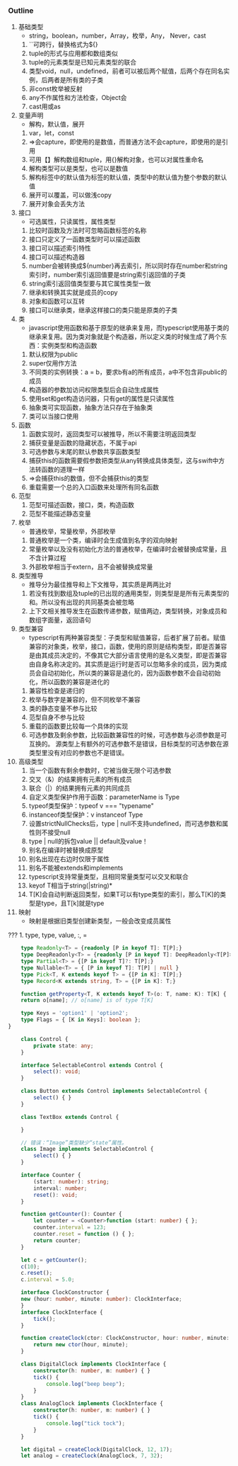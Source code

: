 ### Outline
1. 基础类型
    - string，boolean，number，Array，枚举，Any， Never，cast
    1. ``可跨行，替换格式为${}
    2. tuple的形式与应用都和数组类似
    3. tuple的元素类型是已知元素类型的联合
    3. 类型void，null，undefined，前者可以被后两个赋值，后两个存在同名实例，后两者是所有类的子类
    3. 非const枚举被反射
    4. any不作属性和方法检查，Object会
    5. cast用<string>或as
2. 变量声明
    - 解构，默认值，展开
    1. var，let，const
    1. =>会capture，即使用的是数值，而普通方法不会capture，即使用的是引用
    2. 可用【】解构数组和tuple，用{}解构对象，也可以对属性重命名
    3. 解构类型可以是类型，也可以是数值
    4. 解构标签中的默认值为标签的默认值，类型中的默认值为整个参数的默认值
    5. 展开可以覆盖，可以做浅copy
    6. 展开对象会丢失方法
3. 接口
    - 可选属性，只读属性，属性类型
    1. 比较时函数及方法时可忽略函数标签的名称
    1. 接口只定义了一函数类型时可以描述函数
    2. 接口可以描述索引特性
    3. 接口可以描述构造器
    3. number会被转换成${number}再去索引，所以同时存在number和string索引时，number索引返回值要是string索引返回值的子类
    4. string索引返回值类型要与其它属性类型一致
    5. 继承和转换其实就是成员的copy
    6. 对象和函数可以互转
    7. 接口可以继承类，继承这样接口的类只能是原类的子类
4. 类
    - javascript使用函数和基于原型的继承来复用，而typescript使用基于类的继承来复用。因为类对象就是个构造器，所以定义类的时候生成了两个东西：实例类型和构造函数
    1. 默认权限为public
    3. super仅用作方法
    4. 不同类的实例转换：a = b，要求b有a的所有成员，a中不包含非public的成员
    5. 构造器的参数加访问权限类型后会自动生成属性
    6. 使用set和get构造访问器，只有get的属性是只读属性
    7. 抽象类可实现函数，抽象方法只存在于抽象类
    8. 类可以当接口使用
5. 函数
    1. 函数实现时，返回类型可以被推导，所以不需要注明返回类型
    2. 捕获变量是函数的隐藏状态，不属于api
    3. 可选参数与末尾的默认参数共享函数类型
    4. 捕获this的函数需要假参数把类型从any转换成具体类型，这与swift中方法转函数的道理一样
    5. =>会捕获this的数值，但不会捕获this的类型
    6. 重载需要一个总的入口函数来处理所有同名函数
6. 范型
    1. 范型可描述函数，接口，类，构造函数
    1. 范型不能描述静态变量
7. 枚举
    - 普通枚举，常量枚举，外部枚举
    1. 普通枚举是一个类，编译时会生成值到名字的双向映射
    2. 常量枚举以及没有初始化方法的普通枚举，在编译时会被替换成常量，且不含计算过程
    3. 外部枚举相当于extern，且不会被替换成常量
8. 类型推导
    - 推导分为最佳推导和上下文推导，其实质是两两比对
    1. 若没有找到数组及tuple的已出现的通用类型，则类型是是所有元素类型的和。所以没有出现的共同基类会被忽略
    2. 上下文相关推导发生在函数传递参数，赋值两边，类型转换，对象成员和数组字面量，返回语句
9. 类型兼容
    - typescript有两种兼容类型：子类型和赋值兼容，后者扩展了前者。赋值兼容的对象类，枚举，接口，函数，使用的原则是结构类型，即是否兼容是由其成员决定的，不像其它大部分语言使用的是名义类型，即是否兼容由自身名称决定的。其实质是运行时是否可以忽略多余的成员，因为类成员会自动初始化，所以类的兼容是退化的，因为函数参数不会自动初始化，所以函数的兼容是进化的
    1. 兼容性检查是递归的
    2. 枚举与数字是兼容的，但不同枚举不兼容
    3. 类的静态变量不参与比较
    4. 范型自身不参与比较
    5. 重载的函数要比较每一个具体的实现
    6. 可选参数及剩余参数，比较函数兼容性的时候，可选参数与必须参数是可互换的。 源类型上有额外的可选参数不是错误，目标类型的可选参数在源类型里没有对应的参数也不是错误。
10. 高级类型
    1. 当一个函数有剩余参数时，它被当做无限个可选参数
    2. 交叉（&）的结果拥有元素的所有成员
    3. 联合（|）的结果拥有元素的共同成员
    4. 自定义类型保护作用于函数：parameterName is Type
    5. typeof类型保护：typeof v === "typename"
    6. instanceof类型保护：v instanceof Type
    7. 设置strictNullChecks后，type | null不支持undefined，而可选参数和属性则不接受null
    8. type | null的拆包value || default及value！
    9. 别名在编译时被替换成原型
    10. 别名出现在右边时仅限于属性
    11. 别名不能被extends和implements
    12. typescript支持常量类型，且相同常量类型可以交叉和联合
    13. keyof T相当于string(|string)*
    14. T[K]会自动判断返回类型，如果T可以有type类型的索引，那么T[K]的类型是type，且T[k]就是type
11. 映射
    - 映射是根据旧类型创建新类型，一般会改变成员属性
    
???
    1. type, type, value, :, =
```typescript
    type Readonly<T> = {readonly [P in keyof T]: T[P];}
    type DeepReadonly<T> = {readonly [P in keyof T]: DeepReadonly<T[P]>;}
    type Partial<T> = {[P in keyof T]?: T[P];}
    type Nullable<T> = { [P in keyof T]: T[P] | null }
    type Pick<T, K extends keyof T> = {[P in K]: T[P];}
    type Record<K extends string, T> = {[P in K]: T;}
```
```typescript
    function getProperty<T, K extends keyof T>(o: T, name: K): T[K] {
    return o[name]; // o[name] is of type T[K]

    type Keys = 'option1' | 'option2';
    type Flags = { [K in Keys]: boolean }; 
}
```
```typescript
    class Control {
        private state: any;
    }

    interface SelectableControl extends Control {
        select(): void;
    }

    class Button extends Control implements SelectableControl {
        select() { }
    }

    class TextBox extends Control {

    }

    // 错误：“Image”类型缺少“state”属性。
    class Image implements SelectableControl {
        select() { }
    }
```

```typescript
    interface Counter {
        (start: number): string;
        interval: number;
        reset(): void;
    }

    function getCounter(): Counter {
        let counter = <Counter>function (start: number) { };
        counter.interval = 123;
        counter.reset = function () { };
        return counter;
    }

    let c = getCounter();
    c(10);
    c.reset();
    c.interval = 5.0;
```
```typescript
    interface ClockConstructor {
    new (hour: number, minute: number): ClockInterface;
    }
    interface ClockInterface {
        tick();
    }

    function createClock(ctor: ClockConstructor, hour: number, minute: number): ClockInterface {
        return new ctor(hour, minute);
    }

    class DigitalClock implements ClockInterface {
        constructor(h: number, m: number) { }
        tick() {
            console.log("beep beep");
        }
    }
    class AnalogClock implements ClockInterface {
        constructor(h: number, m: number) { }
        tick() {
            console.log("tick tock");
        }
    }

    let digital = createClock(DigitalClock, 12, 17);
    let analog = createClock(AnalogClock, 7, 32);
```